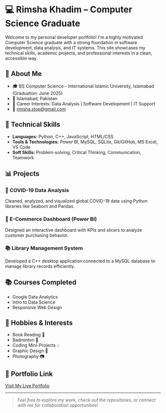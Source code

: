 # 💻 Rimsha Khadim – Computer Science Graduate

Welcome to my personal developer portfolio! I'm a highly motivated Computer Science graduate with a strong foundation in software development, data analysis, and IT systems. This site showcases my technical skills, academic projects, and professional interests in a clean, accessible way.

## 📌 About Me

- 🎓 BS Computer Science – International Islamic University, Islamabad (Graduation: June 2025)
- 📍 Islamabad, Pakistan
- 💼 Career Interests: Data Analysis | Software Development | IT Support
- 📧 rimsha.stop@gmail.com

## 🚀 Technical Skills

- **Languages:** Python, C++, JavaScript, HTML/CSS  
- **Tools & Technologies:** Power BI, MySQL, SQLite, Git/GitHub, MS Excel, VS Code  
- **Soft Skills:** Problem-solving, Critical Thinking, Communication, Teamwork

## 📊 Projects

### 🦠 COVID-19 Data Analysis
Cleaned, analyzed, and visualized global COVID-19 data using Python libraries like Seaborn and Pandas.

### 🛒 E-Commerce Dashboard (Power BI)
Designed an interactive dashboard with KPIs and slicers to analyze customer purchasing behavior.

### 📚 Library Management System
Developed a C++ desktop application connected to a MySQL database to manage library records efficiently.

## 📚 Courses Completed

- Google Data Analytics  
- Intro to Data Science  
- Responsive Web Design

## 🎯 Hobbies & Interests

- Book Reading 📖  
- Badminton 🏸  
- Coding Mini-Projects 💡  
- Graphic Design 🎨  
- Photography 📷

## 🔗 Portfolio Link

[Visit My Live Portfolio](https://your-username.github.io)

---

> *Feel free to explore my work, check out the repositories, or connect with me for collaboration opportunities!*
